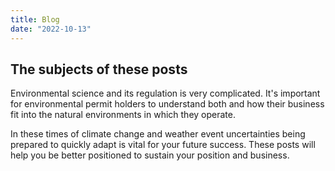 ```yaml
---
title: Blog
date: "2022-10-13"
---
```


## The subjects of these posts

Environmental science and its regulation is very complicated. It's important
for environmental permit holders to understand both and how their business
fit into the natural environments in which they operate.

In these times of climate change and weather event uncertainties being
prepared to quickly adapt is vital for your future success. These posts will
help you be better positioned to sustain your position and business.

